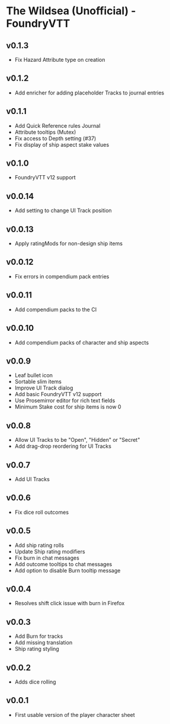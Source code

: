 # The Wildsea (Unofficial) - FoundryVTT

## v0.1.3

- Fix Hazard Attribute type on creation

## v0.1.2

- Add enricher for adding placeholder Tracks to journal entries

## v0.1.1

- Add Quick Reference rules Journal
- Attribute tooltips (Mutex)
- Fix access to Depth setting (#37)
- Fix display of ship aspect stake values

## v0.1.0

- FoundryVTT v12 support

## v0.0.14

- Add setting to change UI Track position

## v0.0.13

- Apply ratingMods for non-design ship items

## v0.0.12

- Fix errors in compendium pack entries

## v0.0.11

- Add compendium packs to the CI

## v0.0.10

- Add compendium packs of character and ship aspects

## v0.0.9

- Leaf bullet icon
- Sortable slim items
- Improve UI Track dialog
- Add basic FoundryVTT v12 support
- Use Prosemirror editor for rich text fields
- Minimum Stake cost for ship items is now 0

## v0.0.8

- Allow UI Tracks to be "Open", "Hidden" or "Secret"
- Add drag-drop reordering for UI Tracks

## v0.0.7

- Add UI Tracks

## v0.0.6

- Fix dice roll outcomes

## v0.0.5

- Add ship rating rolls
- Update Ship rating modifiers
- Fix burn in chat messages
- Add outcome tooltips to chat messages
- Add option to disable Burn tooltip message

## v0.0.4

- Resolves shift click issue with burn in Firefox

## v0.0.3

- Add Burn for tracks
- Add missing translation
- Ship rating styling

## v0.0.2

- Adds dice rolling

## v0.0.1

- First usable version of the player character sheet

